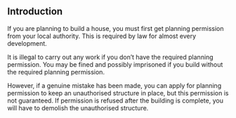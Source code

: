 ##  Introduction

If you are planning to build a house, you must first get planning permission
from your local authority. This is required by law for almost every
development.

It is illegal to carry out any work if you don’t have the required planning
permission. You may be fined and possibly imprisoned if you build without the
required planning permission.

However, if a genuine mistake has been made, you can apply for planning
permission to keep an unauthorised structure in place, but this permission is
not guaranteed. If permission is refused after the building is complete, you
will have to demolish the unauthorised structure.
